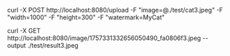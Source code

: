curl -X POST http://localhost:8080/upload -F "image=@./test/cat3.jpeg" -F "width=1000" -F "height=300" -F "watermark=MyCat"

curl -X GET http://localhost:8080/image/1757331332656050490_fa0806f3.jpeg --output ./test/result3.jpeg
